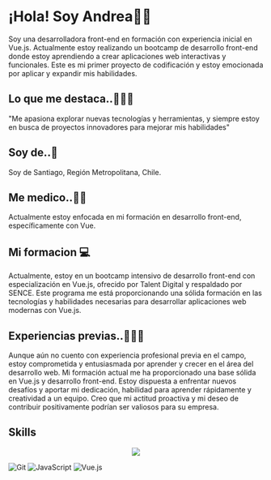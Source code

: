 # ¡Hola! Soy Andrea👋😉
Soy una desarrolladora front-end en formación con experiencia inicial en Vue.js. Actualmente estoy realizando un bootcamp de desarrollo front-end donde estoy aprendiendo a crear aplicaciones web interactivas y funcionales. Este es mi primer proyecto de codificación y estoy emocionada por aplicar y expandir mis habilidades.

## Lo que me destaca..🍃✨🍃
"Me apasiona explorar nuevas tecnologías y herramientas, y siempre estoy en busca de proyectos innovadores para mejorar mis habilidades"

## Soy de..🏡
Soy de Santiago, Región Metropolitana, Chile.

## Me medico..👩‍💻
Actualmente estoy enfocada en mi formación en desarrollo front-end, específicamente con Vue.

## Mi formacion 💻
Actualmente, estoy en un bootcamp intensivo de desarrollo front-end con especialización en Vue.js, ofrecido por Talent Digital y respaldado por SENCE. Este programa me está proporcionando una sólida formación en las tecnologías y habilidades necesarias para desarrollar aplicaciones web modernas con Vue.js.

## Experiencias previas..🍃✨🍃
Aunque aún no cuento con experiencia profesional previa en el campo, estoy comprometida y entusiasmada por aprender y crecer en el área del desarrollo web. Mi formación actual me ha proporcionado una base sólida en Vue.js y desarrollo front-end. Estoy dispuesta a enfrentar nuevos desafíos y aportar mi dedicación, habilidad para aprender rápidamente y creatividad a un equipo. Creo que mi actitud proactiva y mi deseo de contribuir positivamente podrían ser valiosos para su empresa.

## Skills

<p align="center">
  <a href="https://skillicons.dev">
    <img src="https://skillicons.dev/icons?i=bootstrap,css,git,github,html,js,sass,vue,firebase,vscode," />
  </a>
</p>

![Git](https://img.shields.io/badge/Git-F05032?style=for-the-badge&logo=git&logoColor=white)
![JavaScript](https://img.shields.io/badge/JavaScript-323330?style=for-the-badge&logo=javascript&logoColor=F7DF1E)
![Vue.js](https://img.shields.io/badge/Vue.js-35495E?style=for-the-badge&logo=vue.js&logoColor=4FC08D)

<!--
Puedes contactarme a través de mi linkedIn :  [![LinkedIn](www.linkedin.com/in/andrea-sáez-b4659931b)]


**andreasaezota/andreasaezota** is a ✨ _special_ ✨ repository because its `README.md` (this file) appears on your GitHub profile.
### En Resumen!!!
- 🔭 Actualmente estoy en formacion como desarrollador front-end ...
- 🌱 Actualmente estoy aprendiendo herramientas front-end vue...
- 😄 Estoy entusiasmada por continuar desarrollando mis habilidades y aplicarlas en proyectos futuros...
- 📫 Cómo contactarme: www.linkedin.com/in/andrea-sáez-b4659931b ...
- ⚡ Dato curioso: "Me apasiona explorar nuevas tecnologías y herramientas, y siempre estoy en busca de proyectos innovadores para mejorar mis habilidades."
-->
